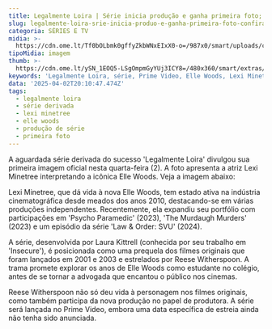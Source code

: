 ```yaml
---
title: Legalmente Loira | Série inicia produção e ganha primeira foto; confira
slug: legalmente-loira-srie-inicia-produo-e-ganha-primeira-foto-confira
categoria: SÉRIES E TV
midia: >-
  https://cdn.ome.lt/Tf0bOLbmk0gffyZkbWNxEIxX0-o=/987x0/smart/uploads/conteudo/fotos/image_99.png
tipoMidia: imagem
thumb: >-
  https://cdn.ome.lt/ySN_1EOQ5-LSgOmpmGyYUj3ICY8=/480x360/smart/extras/conteudos/image_99.png
keywords: 'Legalmente Loira, série, Prime Video, Elle Woods, Lexi Minetree'
data: '2025-04-02T20:10:47.474Z'
tags:
  - legalmente loira
  - série derivada
  - lexi minetree
  - elle woods
  - produção de série
  - primeira foto
---
```


A aguardada série derivada do sucesso 'Legalmente Loira' divulgou sua primeira imagem oficial nesta quarta-feira (2). A foto apresenta a atriz Lexi Minetree interpretando a icônica Elle Woods. Veja a imagem abaixo:

Lexi Minetree, que dá vida à nova Elle Woods, tem estado ativa na indústria cinematográfica desde meados dos anos 2010, destacando-se em várias produções independentes. Recentemente, ela expandiu seu portfólio com participações em 'Psycho Paramedic' (2023), 'The Murdaugh Murders' (2023) e um episódio da série 'Law & Order: SVU' (2024).

A série, desenvolvida por Laura Kittrell (conhecida por seu trabalho em 'Insecure'), é posicionada como uma prequela dos filmes originais que foram lançados em 2001 e 2003 e estrelados por Reese Witherspoon. A trama promete explorar os anos de Elle Woods como estudante no colégio, antes de se tornar a advogada que encantou o público nos cinemas.

Reese Witherspoon não só deu vida à personagem nos filmes originais, como também participa da nova produção no papel de produtora. A série será lançada no Prime Video, embora uma data específica de estreia ainda não tenha sido anunciada.
